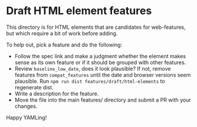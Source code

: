# Draft HTML element features

This directory is for HTML elements that are candidates for web-features, but
which require a bit of work before adding.

To help out, pick a feature and do the following:

- Follow the spec link and make a judgment whether the element makes sense as
  its own feature or if it should be grouped with other features.
- Review `baseline_low_date`, does it look plausible? If not, remove features
  from `compat_features` until the date and browser versions seem plausible. Run
  `npm run dist features/draft/html-elements` to regenerate dist.
- Write a description for the feature.
- Move the file into the main features/ directory and submit a PR with your
  changes.

Happy YAMLing!
